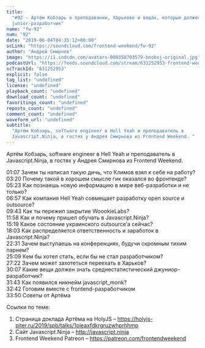 ```yaml
---
title:
  "#92 – Артём Кобзарь о преподавании, Харькове и вещах, которые должен знать
  junior-разработчик"
name: "fw-92"
num: "92"
date: "2019-06-04T04:35:12+00:00"
scLink: "https://soundcloud.com/frontend-weekend/fw-92"
author: "Андрей Смирнов"
image: "https://i1.sndcdn.com/avatars-000358703579-bnobxj-original.jpg"
podcastUrl: "https://feeds.soundcloud.com/stream/631252953-frontend-weekend-fw-92.m4a"
scTrackId: "631252953"
explicit: false
tag_list: "undefined"
license: "undefined"
playback_count: "undefined"
download_count: "undefined"
favoritings_count: "undefined"
reposts_count: "undefined"
comment_count: "undefined"
waveform_url: "undefined"
subtitle:
  "Артём Кобзарь, software engineer в Hell Yeah и преподаватель в
  Javascript.Ninja, в гостях у Андрея Смирнова из Frontend Weekend. "
---
```


Артём Кобзарь, software engineer в Hell Yeah и преподаватель в Javascript.Ninja,
в гостях у Андрея Смирнова из Frontend Weekend.

<timecode sec="67">01:07</timecode> Зачем ты написал такую дичь, что Климов взял
к себе на работу? <br><timecode sec="200">03:20</timecode> Почему такой в
хорошем смысле гик оказался во фронтенде?
<br><timecode sec="323">05:23</timecode> Как познаешь новую информацию в мире
веб-разработки и не только? <br><timecode sec="417">06:57</timecode> Как
компания Hell Yeah совмещает разработку open source и outsource?
<br><timecode sec="583">09:43</timecode> Как ты пережил закрытие WoookieLabs?
<br><timecode sec="718">11:58</timecode> Как и почему пришел обучать в
Javascript.Ninja? <br><timecode sec="919">15:19</timecode> Какое состояние
украинского outsource’а сейчас? <br><timecode sec="1083">18:03</timecode> Как
распределяется ответственность и заработок в Javascript.Ninja?
<br><timecode sec="1351">22:31</timecode> Зачем выступаешь на конференциях,
будучи скромным тихим парнем? <br><timecode sec="1509">25:09</timecode> Кем бы
хотел стать, если бы не стал разработчиком?
<br><timecode sec="1642">27:22</timecode> Зачем может захотеться переехать в
Харьков? <br><timecode sec="1807">30:07</timecode> Какие вещи должен знать
среднестатистический джуниор-разработчик?
<br><timecode sec="1903">31:43</timecode> Как появился никнейм javascript_monk?
<br><timecode sec="1962">32:42</timecode> Готовим вместе с
frontend-разработчиком <br><timecode sec="2030">33:50</timecode> Советы от
Артёма

Ссылки по теме:

1. Страница доклада Артёма на HolyJS –
   <https://holyjs-piter.ru/2019/spb/talks/1oieaxfdkrgruzwhprhhmp>
2. Сайт Javascript.Ninja – <http://javascript.ninja>
3. Frontend Weekend Patreon – <https://patreon.com/frontendweekend>

